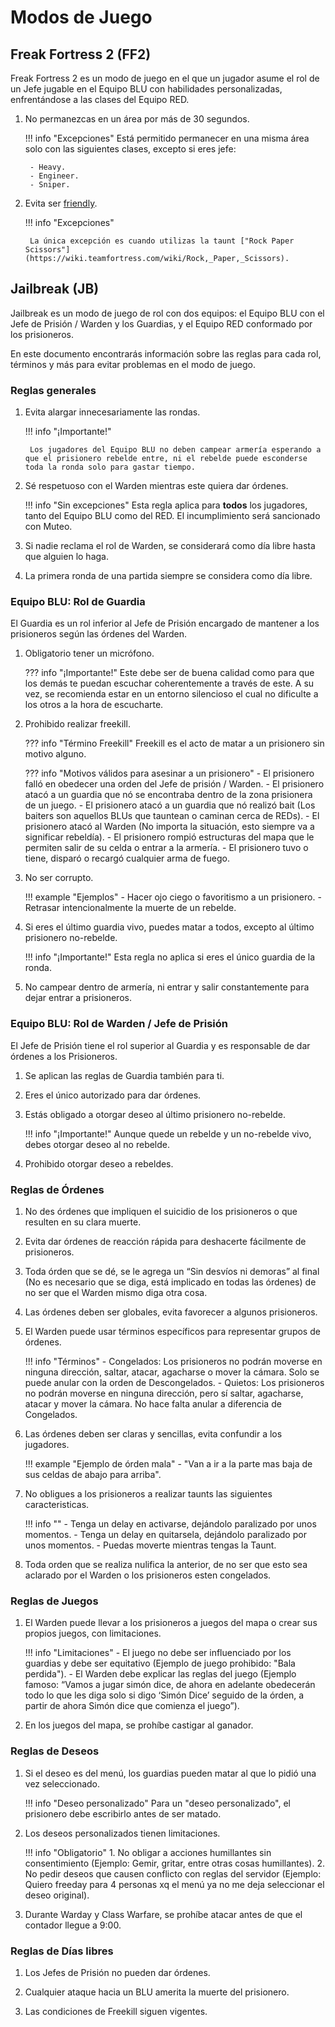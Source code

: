 # Modos de Juego

## Freak Fortress 2 (FF2)

Freak Fortress 2 es un modo de juego en el que un jugador asume el rol de un Jefe jugable en el Equipo BLU con habilidades personalizadas, enfrentándose a las clases del Equipo RED.

1. No permanezcas en un área por más de 30 segundos.

    !!! info "Excepciones"
        Está permitido permanecer en una misma área solo con las siguientes clases, excepto si eres jefe:

        - Heavy.
        - Engineer.
        - Sniper.

2. Evita ser [friendly](https://wiki.teamfortress.com/wiki/Community_fads#Friendlies).

    !!! info "Excepciones"

        La única excepción es cuando utilizas la taunt ["Rock Paper Scissors"](https://wiki.teamfortress.com/wiki/Rock,_Paper,_Scissors).

## Jailbreak (JB)

Jailbreak es un modo de juego de rol con dos equipos: el Equipo BLU con el Jefe de Prisión / Warden y los Guardias, y el Equipo RED conformado por los prisioneros.

En este documento encontrarás información sobre las reglas para cada rol, términos y más para evitar problemas en el modo de juego.

### Reglas generales

1. Evita alargar innecesariamente las rondas.

    !!! info "¡Importante!"

        Los jugadores del Equipo BLU no deben campear armería esperando a que el prisionero rebelde entre, ni el rebelde puede esconderse toda la ronda solo para gastar tiempo.

2. Sé respetuoso con el Warden mientras este quiera dar órdenes.

    !!! info "Sin excepciones"
        Esta regla aplica para **todos** los jugadores, tanto del Equipo BLU como del RED. El incumplimiento será sancionado con Muteo.

3. Si nadie reclama el rol de Warden, se considerará como día libre hasta que alguien lo haga.

4. La primera ronda de una partida siempre se considera como día libre.

### Equipo BLU: Rol de Guardia

El Guardia es un rol inferior al Jefe de Prisión encargado de mantener a los prisioneros según las órdenes del Warden.

1. Obligatorio tener un micrófono.

    ??? info "¡Importante!"
        Este debe ser de buena calidad como para que los demás te puedan escuchar coherentemente a través de este.
        A su vez, se recomienda estar en un entorno silencioso el cual no dificulte a los otros a la hora de escucharte.

2. Prohibido realizar freekill.

    ??? info "Término Freekill"
        Freekill es el acto de matar a un prisionero sin motivo alguno.

    ??? info "Motivos válidos para asesinar a un prisionero"
        - El prisionero falló en obedecer una orden del Jefe de prisión / Warden.
        - El prisionero atacó a un guardia que nó se encontraba dentro de la zona prisionera de un juego.
        - El prisionero atacó a un guardia que nó realizó bait (Los baiters son aquellos BLUs que tauntean o caminan cerca de REDs).
        - El prisionero atacó al Warden (No importa la situación, esto siempre va a significar rebeldía).
        - El prisionero rompió estructuras del mapa que le permiten salir de su celda o entrar a la armería.
        - El prisionero tuvo o tiene, disparó o recargó cualquier arma de fuego.

3. No ser corrupto.

    !!! example "Ejemplos"
        - Hacer ojo ciego o favoritismo a un prisionero.
        - Retrasar intencionalmente la muerte de un rebelde.

4. Si eres el último guardia vivo, puedes matar a todos, excepto al último prisionero no-rebelde.

    !!! info "¡Importante!"
        Esta regla no aplica si eres el único guardia de la ronda.

5. No campear dentro de armería, ni entrar y salir constantemente para dejar entrar a prisioneros.

### Equipo BLU: Rol de Warden / Jefe de Prisión

El Jefe de Prisión tiene el rol superior al Guardia y es responsable de dar órdenes a los Prisioneros.

1. Se aplican las reglas de Guardia también para ti.

2. Eres el único autorizado para dar órdenes.

3. Estás obligado a otorgar deseo al último prisionero no-rebelde.

    !!! info "¡Importante!"
        Aunque quede un rebelde y un no-rebelde vivo, debes otorgar deseo al no rebelde.

4. Prohibido otorgar deseo a rebeldes.

### Reglas de Órdenes

1. No des órdenes que impliquen el suicidio de los prisioneros o que resulten en su clara muerte.

2. Evita dar órdenes de reacción rápida para deshacerte fácilmente de prisioneros.

3. Toda órden que se dé, se le agrega un “Sin desvíos ni demoras” al final (No es necesario que se diga, está implicado en todas las órdenes) de no ser que el Warden mismo diga otra cosa.

4. Las órdenes deben ser globales, evita favorecer a algunos prisioneros.

5. El Warden puede usar términos específicos para representar grupos de órdenes.

    !!! info "Términos"
        - Congelados: Los prisioneros no podrán moverse en ninguna dirección, saltar, atacar, agacharse o mover la cámara. Solo se puede anular con la orden de Descongelados.
        - Quietos: Los prisioneros no podrán moverse en ninguna dirección, pero sí saltar, agacharse, atacar y mover la cámara. No hace falta anular a diferencia de Congelados.

6. Las órdenes deben ser claras y sencillas, evita confundir a los jugadores.

    !!! example "Ejemplo de órden mala"
        - "Van a ir a la parte mas baja de sus celdas de abajo para arriba".

7. No obligues a los prisioneros a realizar taunts las siguientes caracteristicas.

    !!! info ""
        - Tenga un delay en activarse, dejándolo paralizado por unos momentos.
        - Tenga un delay en quitarsela, dejándolo paralizado por unos momentos.
        - Puedas moverte mientras tengas la Taunt.

8. Toda orden que se realiza nulifica la anterior, de no ser que esto sea aclarado por el Warden o los prisioneros esten congelados.

### Reglas de Juegos

1. El Warden puede llevar a los prisioneros a juegos del mapa o crear sus propios juegos, con limitaciones.

    !!! info "Limitaciones"
        - El juego no debe ser influenciado por los guardias y debe ser equitativo (Ejemplo de juego prohibido: "Bala perdida").
        - El Warden debe explicar las reglas del juego (Ejemplo famoso: “Vamos a jugar simón dice, de ahora en adelante obedecerán todo lo que les diga solo si digo ‘Simón Dice’ seguido de la órden, a partir de ahora Simón dice que comienza el juego”).

2. En los juegos del mapa, se prohíbe castigar al ganador.

### Reglas de Deseos

1. Si el deseo es del menú, los guardias pueden matar al que lo pidió una vez seleccionado.

    !!! info "Deseo personalizado"
        Para un "deseo personalizado", el prisionero debe escribirlo antes de ser matado.

2. Los deseos personalizados tienen limitaciones.

    !!! info "Obligatorio"
        1. No obligar a acciones humillantes sin consentimiento (Ejemplo: Gemir, gritar, entre otras cosas humillantes).
        2. No pedir deseos que causen conflicto con reglas del servidor (Ejemplo: Quiero freeday para 4 personas xq el menú ya no me deja seleccionar el deseo original).

3. Durante Warday y Class Warfare, se prohíbe atacar antes de que el contador llegue a 9:00.

### Reglas de Días libres

1. Los Jefes de Prisión no pueden dar órdenes.

2. Cualquier ataque hacia un BLU amerita la muerte del prisionero.

3. Las condiciones de Freekill siguen vigentes.